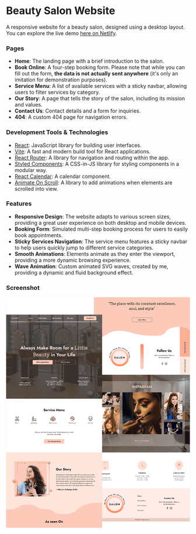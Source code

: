# Beauty Salon Website

A responsive website for a beauty salon, designed using a desktop layout. You can explore the live demo [here on Netlify](https://salon-of-beauty.netlify.app/).

### Pages

- **Home**: The landing page with a brief introduction to the salon.
- **Book Online**: A four-step booking form. Please note that while you can fill out the form, **the data is not actually sent anywhere** (it's only an imitation for demonstration purposes).
- **Service Menu**: A list of available services with a sticky navbar, allowing users to filter services by category.
- **Our Story**: A page that tells the story of the salon, including its mission and values.
- **Contact Us**: Contact details and a form for inquiries.
- **404**: A custom 404 page for navigation errors.

### Development Tools & Technologies

- [React](https://react.dev/): JavaScript library for building user interfaces.
- [Vite](https://vite.dev/guide/): A fast and modern build tool for React applications.
- [React Router](https://reactrouter.com/en/main): A library for navigation and routing within the app.
- [Styled Components](https://styled-components.com/): A CSS-in-JS library for styling components in a modular way.
- [React Calendar](https://www.npmjs.com/package/react-calendar): A calendar component.
- [Animate On Scroll](https://michalsnik.github.io/aos/): A library to add animations when elements are scrolled into view.

### Features

- **Responsive Design**: The website adapts to various screen sizes, providing a great user experience on both desktop and mobile devices.
- **Booking Form**: Simulated multi-step booking process for users to easily book appointments.
- **Sticky Services Navigation**: The service menu features a sticky navbar to help users quickly jump to different service categories.
- **Smooth Animations**: Elements animate as they enter the viewport, providing a more dynamic browsing experience.
- **Wave Animation**: Custom animated SVG waves, created by me, providing a dynamic and fluid background effect.

### Screenshot

![This is an image](./screenshot.png)
